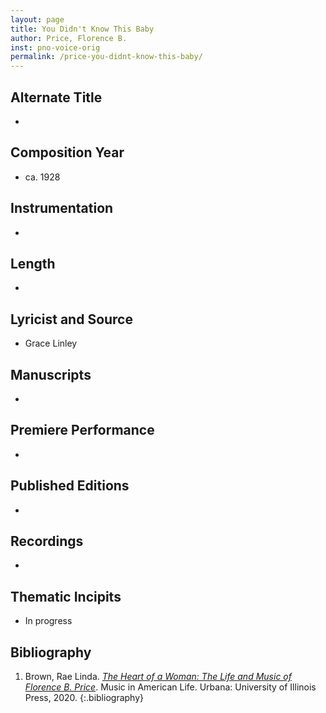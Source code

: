 ```yaml
---
layout: page
title: You Didn't Know This Baby
author: Price, Florence B.
inst: pno-voice-orig
permalink: /price-you-didnt-know-this-baby/
---
```


## Alternate Title
- 

## Composition Year
- ca. 1928

## Instrumentation
- 

## Length
- 

## Lyricist and Source
- Grace Linley

## Manuscripts
- 

## Premiere Performance
- 

## Published Editions
- 

## Recordings
- 

## Thematic Incipits
- In progress

## Bibliography
1. Brown, Rae Linda. <a href="https://www.worldcat.org/title/1122800180" target="_blank">*The Heart of a Woman: The Life and Music of Florence B. Price*</a>. Music in American Life. Urbana: University of Illinois Press, 2020.
{:.bibliography}